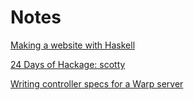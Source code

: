 # Notes

[Making a website with Haskell](http://adit.io/posts/2013-04-15-making-a-website-with-haskell.html)

[24 Days of Hackage: scotty](https://ocharles.org.uk/blog/posts/2013-12-05-24-days-of-hackage-scotty.html)

[Writing controller specs for a Warp server](http://begriffs.com/posts/2014-10-19-warp-server-controller-test.html)
